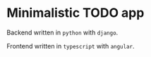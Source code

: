 # Minimalistic TODO app

Backend written in `python` with `django`.

Frontend written in `typescript` with `angular`.

